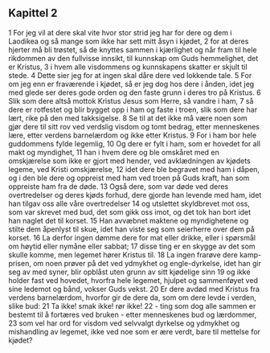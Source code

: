 ## Kapittel 2

1 For jeg vil at dere skal vite hvor stor strid jeg har for dere og dem i Laodikea og så mange som ikke har sett mitt åsyn i kjødet,
2 for at deres hjerter må bli trøstet, så de knyttes sammen i kjærlighet og når fram til hele rikdommen av den fullvisse innsikt, til kunnskap om Guds hemmelighet, det er Kristus,
3 i hvem alle visdommens og kunnskapens skatter er skjult til stede.
4 Dette sier jeg for at ingen skal dåre dere ved lokkende tale.
5 For om jeg enn er fraværende i kjødet, så er jeg dog hos dere i ånden, idet jeg med glede ser deres gode orden og den faste grunn i deres tro på Kristus.
6 Slik som dere altså mottok Kristus Jesus som Herre, så vandre i ham,
7 så dere er rotfestet og blir bygget opp i ham og faste i troen, slik som dere har lært, rike på den med takksigelse.
8 Se til at det ikke må være noen som gjør dere til sitt rov ved verdslig visdom og tomt bedrag, etter menneskenes lære, etter verdens barnelærdom og ikke etter Kristus.
9 For i ham bor hele guddommens fylde legemlig,
10 Og dere er fylt i ham, som er hovedet for all makt og myndighet,
11 han i hvem dere og ble omskåret med en omskjærelse som ikke er gjort med hender, ved avklædningen av kjødets legeme, ved Kristi omskjærelse,
12 idet dere ble begravet med ham i dåpen, og i den ble dere og oppreist med ham ved troen på Guds kraft, han som oppreiste ham fra de døde.
13 Også dere, som var døde ved deres overtredelser og deres kjøds forhud, dere gjorde han levende med ham, idet han tilgav oss alle våre overtredelser
14 og utslettet skyldbrevet mot oss, som var skrevet med bud, det som gikk oss imot, og det tok han bort idet han naglet det til korset.
15 Han avvæbnet maktene og myndighetene og stilte dem åpenlyst til skue, idet han viste seg som seierherre over dem på korset.
16 La derfor ingen dømme dere for mat eller drikke, eller i spørsmål om høytid eller nymåne eller sabbat;
17 disse ting er en skygge av det som skulle komme, men legemet hører Kristus til.
18 La ingen frarøve dere kamp-prisen, om noen prøver på det ved ydmykhet og engle-dyrkelse, idet han gir seg av med syner, blir opblåst uten grunn av sitt kjødelige sinn
19 og ikke holder fast ved hovedet, hvorfra hele legemet, hjulpet og sammenføyet ved sine ledemot og bånd, vokser Guds vekst.
20 Er dere avdød med Kristus fra verdens barnelærdom, hvorfor gir de dere da, som om dere levde i verden, slike bud:
21 Ta ikke! smak ikke! rør ikke!
22 - ting som dog alle sammen er bestemt til å fortæres ved bruken - etter menneskenes bud og lærdommer,
23 som vel har ord for visdom ved selvvalgt dyrkelse og ydmykhet og mishandling av legemet, ikke ved noe som er ære verdt, bare til mettelse for kjødet?
